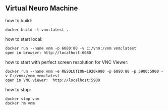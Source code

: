 ## Virtual Neuro Machine

how to build:
```
docker build -t vnm:latest . 
```

how to start local:
```
docker run --name vnm -p 6080:80 -v C:/vnm:/vnm vnm:latest 
open in browser: http://localhost:6080
```

how to start with perfect screen resolution for VNC Viewer:
```
docker run --name vnm -e RESOLUTION=1920x980 -p 6080:80 -p 5900:5900 -v C:/vnm:/vnm vnm:latest 
open in VNC viewer:  http://localhost:5900

```

how to stop:
```
docker stop vnm
docker rm vnm
```